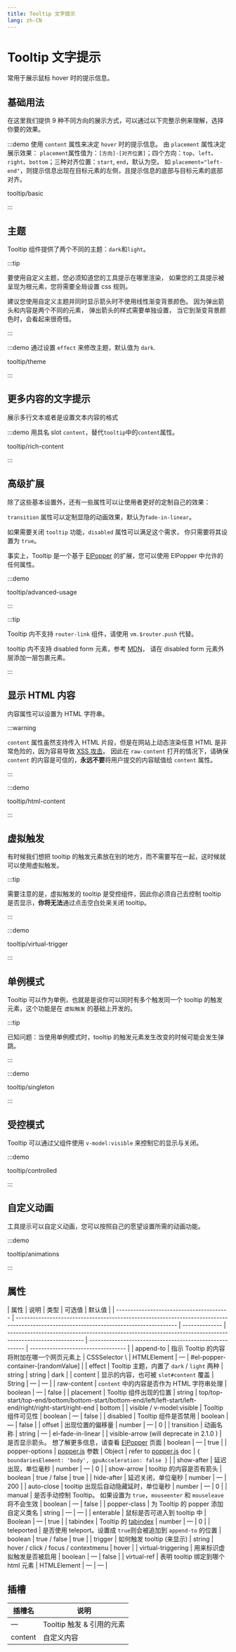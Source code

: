 ```yaml
---
title: Tooltip 文字提示
lang: zh-CN
---
```


# Tooltip 文字提示

常用于展示鼠标 hover 时的提示信息。

## 基础用法

在这里我们提供 9 种不同方向的展示方式，可以通过以下完整示例来理解，选择你要的效果。

:::demo 使用 `content` 属性来决定 `hover` 时的提示信息。 由 `placement` 属性决定展示效果： `placement`属性值为：`[方向]-[对齐位置]`；四个方向：`top`、`left`、`right`、`bottom`；三种对齐位置：`start`, `end`，默认为空。 如 `placement="left-end"`，则提示信息出现在目标元素的左侧，且提示信息的底部与目标元素的底部对齐。

tooltip/basic

:::

## 主题

Tooltip 组件提供了两个不同的主题：`dark`和`light`。

:::tip

要使用自定义主题，您必须知道您的工具提示在哪里渲染， 如果您的工具提示被呈现为根元素，您将需要全局设置 css 规则。

建议您使用自定义主题并同时显示箭头时不使用线性渐变背景颜色。 因为弹出箭头和内容是两个不同的元素， 弹出箭头的样式需要单独设置， 当它到渐变背景颜色时，会看起来很奇怪。

:::

:::demo 通过设置 `effect` 来修改主题，默认值为 `dark`.

tooltip/theme

:::

## 更多内容的文字提示

展示多行文本或者是设置文本内容的格式

:::demo 用具名 slot `content`，替代`tooltip`中的`content`属性。

tooltip/rich-content

:::

## 高级扩展

除了这些基本设置外，还有一些属性可以让使用者更好的定制自己的效果：

`transition` 属性可以定制显隐的动画效果，默认为`fade-in-linear`。

如果需要关闭 `tooltip` 功能，`disabled` 属性可以满足这个需求， 你只需要将其设置为 `true`。

事实上，Tooltip 是一个基于 [ElPopper](https://github.com/element-plus/element-plus/tree/dev/packages/components/popper) 的扩展，您可以使用 ElPopper 中允许的任何属性。

:::demo

tooltip/advanced-usage

:::

:::tip

Tooltip 内不支持 `router-link` 组件，请使用 `vm.$router.push` 代替。

tooltip 内不支持 disabled form 元素，参考 [MDN](https://developer.mozilla.org/en-US/docs/Web/Events/mouseenter)， 请在 disabled form 元素外层添加一层包裹元素。

:::

## 显示 HTML 内容

内容属性可以设置为 HTML 字符串。

:::warning

`content` 属性虽然支持传入 HTML 片段，但是在网站上动态渲染任意 HTML 是非常危险的，因为容易导致 [XSS 攻击](https://en.wikipedia.org/wiki/Cross-site_scripting)。 因此在 `raw-content` 打开的情况下，请确保 `content` 的内容是可信的，**永远不要**将用户提交的内容赋值给 `content` 属性。

:::

:::demo

tooltip/html-content

:::

## 虚拟触发

有时候我们想把 tooltip 的触发元素放在别的地方，而不需要写在一起，这时候就可以使用虚拟触发。

:::tip

需要注意的是，虚拟触发的 tooltip 是受控组件，因此你必须自己去控制 tooltip 是否显示，**你将无法**通过点击空白处来关闭 tooltip。

:::

:::demo

tooltip/virtual-trigger

:::

## 单例模式

Tooltip 可以作为单例，也就是是说你可以同时有多个触发同一个 tooltip 的触发元素，这个功能是在 `虚拟触发` 的基础上开发的。

:::tip

已知问题：当使用单例模式时，tooltip 的触发元素发生改变的时候可能会发生弹跳。

:::

:::demo

tooltip/singleton

:::

## 受控模式

Tooltip 可以通过父组件使用 `v-model:visible` 来控制它的显示与关闭。

:::demo

tooltip/controlled

:::

## 自定义动画

工具提示可以自定义动画，您可以按照自己的愿望设置所需的动画功能。

:::demo

tooltip/animations

:::

## 属性

| 属性                                     | 说明                                                                                                                                    | 类型           | 可选值                                                                                                    | 默认值                                                  |
| ---------------------------------------- | --------------------------------------------------------------------------------------------------------------------------------------- | -------------- | --------------------------------------------------------------------------------------------------------- | ------------------------------------------------------- | ---------------------------------- |
| append-to                                | 指示 Tooltip 的内容将附加在哪一个网页元素上                                                                                             | CSSSelector \  | HTMLElement                                                                                               | —                                                       | #el-popper-container-[randomValue] |
| effect                                   | Tooltip 主题，内置了 `dark` / `light` 两种                                                                                              | string         | string                                                                                                    | dark                                                    |
| content                                  | 显示的内容，也可被 `slot#content` 覆盖                                                                                                  | String         | —                                                                                                         | —                                                       |
| raw-content                              | `content` 中的内容是否作为 HTML 字符串处理                                                                                              | boolean        | —                                                                                                         | false                                                   |
| placement                                | Tooltip 组件出现的位置                                                                                                                  | string         | top/top-start/top-end/bottom/bottom-start/bottom-end/left/left-start/left-end/right/right-start/right-end | bottom                                                  |
| visible / v-model:visible                | Tooltip 组件可见性                                                                                                                      | boolean        | —                                                                                                         | false                                                   |
| disabled                                 | Tooltip 组件是否禁用                                                                                                                    | boolean        | —                                                                                                         | false                                                   |
| offset                                   | 出现位置的偏移量                                                                                                                        | number         | —                                                                                                         | 0                                                       |
| transition                               | 动画名称                                                                                                                                | string         | —                                                                                                         | el-fade-in-linear                                       |
| visible-arrow (will deprecate in 2.1.0 ) | 是否显示箭头。 想了解更多信息，请查看 [ElPopper](https://github.com/element-plus/element-plus/tree/dev/packages/components/popper) 页面 | boolean        | —                                                                                                         | true                                                    |
| popper-options                           | [popper.js](https://popper.js.org/documentation.html) 参数                                                                              | Object         | refer to [popper.js](https://popper.js.org/documentation.html) doc                                        | `{ boundariesElement: 'body', gpuAcceleration: false }` |
| show-after                               | 延迟出现，单位毫秒                                                                                                                      | number         | —                                                                                                         | 0                                                       |
| show-arrow                               | tooltip 的内容是否有箭头                                                                                                                | boolean        | true / false                                                                                              | true                                                    |
| hide-after                               | 延迟关闭，单位毫秒                                                                                                                      | number         | —                                                                                                         | 200                                                     |
| auto-close                               | tooltip 出现后自动隐藏延时，单位毫秒                                                                                                    | number         | —                                                                                                         | 0                                                       |
| manual                                   | 是否手动控制 Tooltip。 如果设置为 `true`，`mouseenter` 和 `mouseleave` 将不会生效                                                       | boolean        | —                                                                                                         | false                                                   |
| popper-class                             | 为 Tooltip 的 popper 添加自定义类名                                                                                                     | string         | —                                                                                                         | —                                                       |
| enterable                                | 鼠标是否可进入到 tooltip 中                                                                                                             | Boolean        | —                                                                                                         | true                                                    |
| tabindex                                 | Tooltip 的 [tabindex](https://developer.mozilla.org/en-US/docs/Web/HTML/Global_attributes/tabindex)                                     | number         | —                                                                                                         | 0                                                       |
| teleported                               | 是否使用 teleport。设置成 `true`则会被追加到 `append-to` 的位置                                                                         | boolean        | true / false                                                                                              | true                                                    |
| trigger                                  | 如何触发 tooltip (来显示)                                                                                                               | string         | hover / click / focus / contextmenu                                                                       | hover                                                   |
| virtual-triggering                       | 用来标识虚拟触发是否被启用                                                                                                              | boolean        | —                                                                                                         | false                                                   |
| virtual-ref                              | 表明 tooltip 绑定到哪个 html 元素                                                                                                       | HTMLElement    | —                                                                                                         | —                                                       |

## 插槽

| 插槽名  | 说明                      |
| ------- | ------------------------- |
| —       | Tooltip 触发 & 引用的元素 |
| content | 自定义内容                |
